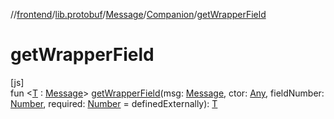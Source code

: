 //[frontend](../../../../index.md)/[lib.protobuf](../../index.md)/[Message](../index.md)/[Companion](index.md)/[getWrapperField](get-wrapper-field.md)

# getWrapperField

[js]\
fun &lt;[T](get-wrapper-field.md) : [Message](../index.md)&gt; [getWrapperField](get-wrapper-field.md)(msg: [Message](../index.md), ctor: [Any](https://kotlinlang.org/api/latest/jvm/stdlib/kotlin/-any/index.html), fieldNumber: [Number](https://kotlinlang.org/api/latest/jvm/stdlib/kotlin/-number/index.html), required: [Number](https://kotlinlang.org/api/latest/jvm/stdlib/kotlin/-number/index.html) = definedExternally): [T](get-wrapper-field.md)
